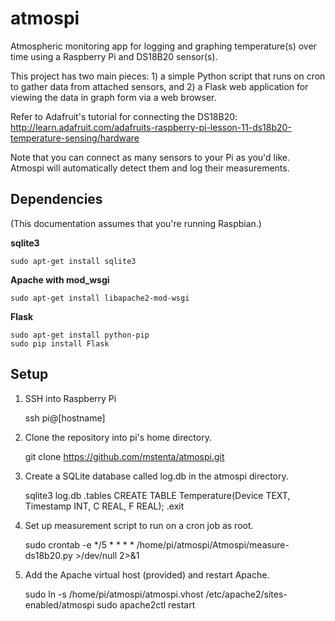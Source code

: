 atmospi
=======

Atmospheric monitoring app for logging and graphing temperature(s) over time using a Raspberry Pi and DS18B20 sensor(s).

This project has two main pieces: 1) a simple Python script that runs on cron to gather data from attached sensors, and 2) a Flask web application for viewing the data in graph form via a web browser.

Refer to Adafruit's tutorial for connecting the DS18B20: http://learn.adafruit.com/adafruits-raspberry-pi-lesson-11-ds18b20-temperature-sensing/hardware

Note that you can connect as many sensors to your Pi as you'd like. Atmospi will automatically detect them and log their measurements.

Dependencies
------------

(This documentation assumes that you're running Raspbian.)

**sqlite3**

    sudo apt-get install sqlite3

**Apache with mod_wsgi**

    sudo apt-get install libapache2-mod-wsgi

**Flask**

    sudo apt-get install python-pip
    sudo pip install Flask

Setup
-----

1) SSH into Raspberry Pi

    ssh pi@[hostname]

2) Clone the repository into pi's home directory.

    git clone https://github.com/mstenta/atmospi.git

3) Create a SQLite database called log.db in the atmospi directory.

    sqlite3 log.db
    .tables
    CREATE TABLE Temperature(Device TEXT, Timestamp INT, C REAL, F REAL);
    .exit

4) Set up measurement script to run on a cron job as root.

    sudo crontab -e
    */5 * * * * /home/pi/atmospi/Atmospi/measure-ds18b20.py >/dev/null 2>&1

5) Add the Apache virtual host (provided) and restart Apache.

    sudo ln -s /home/pi/atmospi/atmospi.vhost /etc/apache2/sites-enabled/atmospi
    sudo apache2ctl restart
